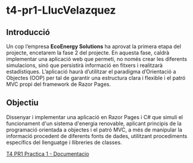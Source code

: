 # t4-pr1-LlucVelazquez

## Introducció
Un cop l’empresa **EcoEnergy Solutions** ha aprovat la primera etapa del projecte, encetarem la fase 2 del projecte. En aquesta fase, caldrà implementar una aplicació web que permeti, no només crear les diferents simulacions, sinó que persistirà informació en fitxers i realitzarà estadístiques.
L’aplicació haurà d’utilitzar el paradigma d’Orientació a Objectes (OOP) per tal de garantir una estructura clara i flexible i el patró MVC propi del framework de Razor Pages.

## Objectiu
Dissenyar i implementar una aplicació en Razor Pages i C# que simuli el funcionament d'un sistema d'energia renovable, aplicant principis de la programació orientada a objectes i el patró MVC, a més de manipular la informació procedent de diferents fonts de dades, utilitzant procediments específics del llenguatge i llibreries de classes.

[T4 PR1 Practica 1 - Documentacio](T4.%20PR1.%20Pràctica%201%20-%20Documentació.md)